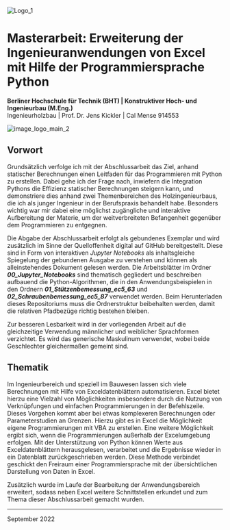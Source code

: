 ![Logo_1](https://user-images.githubusercontent.com/104301991/191504991-a9dd1d47-d40d-4951-82e2-27b1340eb2c5.png)


# Masterarbeit: Erweiterung der Ingenieuranwendungen von Excel mit Hilfe der Programmiersprache Python
**Berliner Hochschule für Technik (BHT) | Konstruktiver Hoch- und Ingenieurbau (M.Eng.)** <br>
Ingenieurholzbau | Prof. Dr. Jens Kickler | Cal Mense 914553 <br>

![image_logo_main_2](https://user-images.githubusercontent.com/104301991/189487077-4e1b2955-9d98-4acc-a7b1-d780ed8c5144.png)

## Vorwort
Grundsätzlich verfolge ich mit der Abschlussarbeit das Ziel, anhand statischer Berechnungen einen Leitfaden für das Programmieren mit Python zu erstellen. Dabei gehe ich der Frage nach, inwiefern die Integration Pythons die Effizienz statischer Berechnungen steigern kann, und demonstriere dies anhand zwei Themenbereichen des Holzingenieurbaus, die ich als junger Ingenieur in der Berufspraxis behandelt habe. Besonders wichtig war mir dabei eine möglichst zugängliche und interaktive Aufbereitung der Materie, um der weitverbreiteten Befangenheit gegenüber dem Programmieren zu entgegnen.

Die Abgabe der Abschlussarbeit erfolgt als gebundenes Exemplar und wird zusätzlich im Sinne der Quelloffenheit digital auf GitHub bereitgestellt. Diese sind in Form von interaktiven *Jupyter Notebooks* als inhaltsgleiche Spiegelung der gebundenen Ausgabe zu verstehen und können als alleinstehendes Dokument gelesen werden. Die Arbeitsblätter im Ordner ***00_Jupyter_Notebooks*** sind thematisch gegliedert und beschreiben aufbauend die Python-Algorithmen, die in den Anwendungsbeispielen in den Ordnern ***01_Stützenbemessung_ec5_63*** und ***02_Schraubenbemessung_ec5_87*** verwendet werden. Beim Herunterladen dieses Repositoriums muss die Ordnerstruktur beibehalten werden, damit die relativen Pfadbezüge richtig bestehen bleiben. 

Zur besseren Lesbarkeit wird in der vorliegenden Arbeit auf die gleichzeitige Verwendung männlicher und weiblicher Sprachformen verzichtet. Es wird das generische Maskulinum verwendet, wobei beide Geschlechter gleichermaßen gemeint sind.


## Thematik
Im Ingenieurbereich und speziell im Bauwesen lassen sich viele Berechnungen mit Hilfe von Exceldatenblättern automatisieren. Excel bietet hierzu eine Vielzahl von Möglichkeiten insbesondere durch die Nutzung von Verknüpfungen und einfachen Programmierungen in der Befehlszeile. Dieses Vorgehen kommt aber bei etwas komplexeren Berechnungen oder Parameterstudien an Grenzen. Hierzu gibt es in Excel die Möglichkeit eigene Programmierungen mit VBA zu erstellen. Eine weitere Möglichkeit ergibt sich, wenn die Programmierungen außerhalb der Excelumgebung erfolgen. Mit der Unterstützung von Python können Werte aus Exceldatenblättern herausgelesen, verarbeitet und die Ergebnisse wieder in ein Datenblatt zurückgeschrieben werden. Diese Methode verbindet geschickt den Freiraum einer Programmiersprache mit der übersichtlichen Darstellung von Daten in Excel.

Zusätzlich wurde im Laufe der Bearbeitung der Anwendungsbereich erweitert, sodass neben Excel weitere Schnittstellen erkundet und zum Thema dieser Abschlussarbeit gemacht wurden. 

---
September 2022
